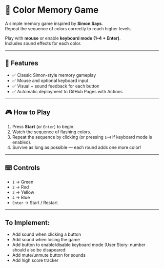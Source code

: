 # 🎨 Color Memory Game

A simple memory game inspired by **Simon Says**.  
Repeat the sequence of colors correctly to reach higher levels.  

Play with **mouse** or enable **keyboard mode (1–4 + Enter)**.  
Includes sound effects for each color.  

---

## 🚀 Features
- ✅ Classic Simon-style memory gameplay  
- ✅ Mouse and optional keyboard input  
- ✅ Visual + sound feedback for each button  
- ✅ Automatic deployment to GitHub Pages with Actions  

---

## 🎮 How to Play
1. Press **Start** (or `Enter`) to begin.  
2. Watch the sequence of flashing colors.  
3. Repeat the sequence by clicking (or pressing `1–4` if keyboard mode is enabled).  
4. Survive as long as possible — each round adds one more color!  

---

## ⌨️ Controls
- `1` → Green  
- `2` → Red  
- `3` → Yellow  
- `4` → Blue  
- `Enter` → Start / Restart  

---
## To Implement:
- Add sound when clicking a button
- Add sound when losing the game
- Add button to enable/disable keyboard mode (User Story: number should also be disapeared
- Add mute/unmute button for sounds
- Add high score tracker







